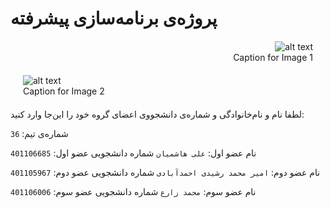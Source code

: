 # پروژه‌ی برنامه‌سازی پیشرفته

<figure style="text-align: right; margin: 20px;">
    <img src="file:///C:/Users/m/Downloads/WhatsApp%20Image%202022-09-12%20at%202.56.34%20PM.jpeg" alt="alt text">
    <figcaption>Caption for Image 1</figcaption>
</figure>

<figure style="text-align: left; margin: 20px;">
    <img src="[image2_path](https://logoyar.com/content/wp-content/uploads/2021/04/sharif-university-logo-600x593.png)" alt="alt text">
    <figcaption>Caption for Image 2</figcaption>
</figure>

لطفا نام و نام‌خانوادگی و شماره‌ی دانشجووی اعضای گروه خود را این‌جا وارد کنید:

شماره‌ی تیم: `36`

نام عضو اول: `علی هاشمیان`
شماره دانشجویی عضو اول: `401106685`

نام عضو دوم: `امیر محمد رشیدی احمدآبادی`
شماره دانشجویی عضو دوم: `401105967`

نام عضو سوم: `محمد زارع`
شماره دانشجویی عضو سوم: `401106006`




